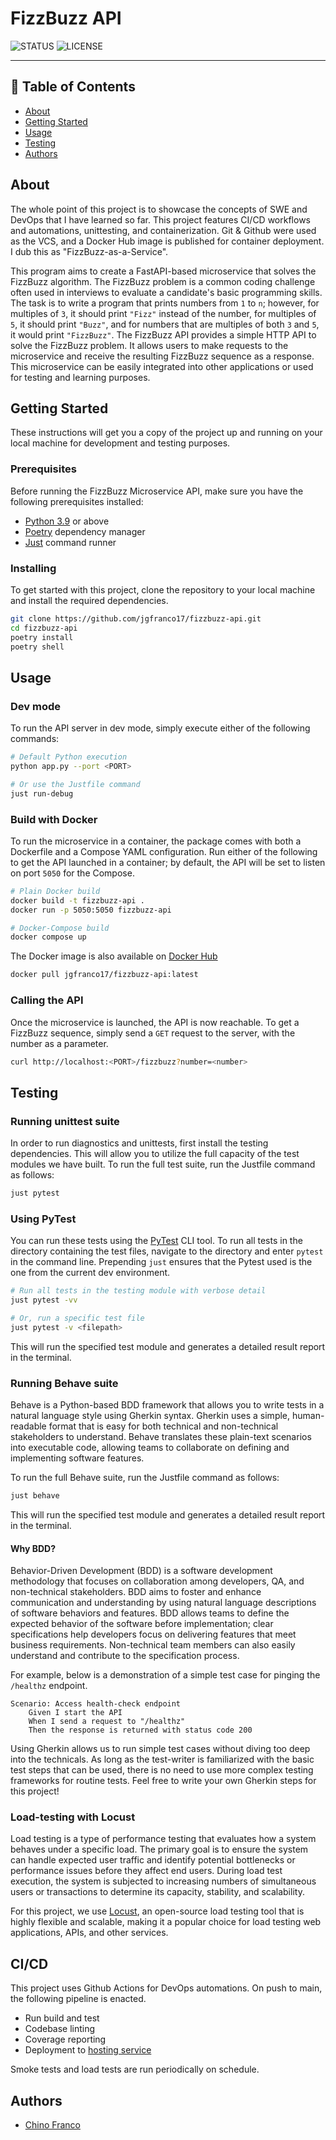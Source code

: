 # FizzBuzz API

![STATUS](https://img.shields.io/badge/status-active-brightgreen?style=for-the-badge)
![LICENSE](https://img.shields.io/badge/license-MIT-blue?style=for-the-badge)

</div>

---

## 📝 Table of Contents

- [About](#about)
- [Getting Started](#getting-started)
- [Usage](#usage)
- [Testing](#testing)
- [Authors](#authors)

## About

The whole point of this project is to showcase the concepts of SWE and DevOps that I have learned
so far. This project features CI/CD workflows and automations, unittesting, and containerization.
Git & Github were used as the VCS, and a Docker Hub image is published for container deployment.
I dub this as "FizzBuzz-as-a-Service".

This program aims to create a FastAPI-based microservice that solves the FizzBuzz algorithm. The
FizzBuzz problem is a common coding challenge often used in interviews to evaluate a candidate's
basic programming skills. The task is to write a program that prints numbers from `1` to `n`;
however, for multiples of `3`, it should print `"Fizz"` instead of the number, for multiples of
`5`, it should print `"Buzz"`, and for numbers that are multiples of both `3` and `5`, it would
print `"FizzBuzz"`. The FizzBuzz API provides a simple HTTP API to solve the FizzBuzz problem.
It allows users to make requests to the microservice and receive the resulting FizzBuzz sequence
as a response. This microservice can be easily integrated into other applications or used for
testing and learning purposes.

## Getting Started

These instructions will get you a copy of the project up and running on your local machine for
development and testing purposes.

### Prerequisites

Before running the FizzBuzz Microservice API, make sure you have the following prerequisites
installed:

- [Python 3.9](https://www.python.org/downloads/) or above
- [Poetry](https://python-poetry.org/) dependency manager
- [Just](https://github.com/casey/just) command runner

### Installing

To get started with this project, clone the repository to your local machine and install the required
dependencies.

```bash
git clone https://github.com/jgfranco17/fizzbuzz-api.git
cd fizzbuzz-api
poetry install
poetry shell
```

## Usage

### Dev mode

To run the API server in dev mode, simply execute either of the following commands:

```bash
# Default Python execution
python app.py --port <PORT>

# Or use the Justfile command
just run-debug
```

### Build with Docker

To run the microservice in a container, the package comes with both a Dockerfile and a Compose YAML
configuration. Run either of the following to get the API launched in a container; by default, the
API will be set to listen on port `5050` for the Compose.

```bash
# Plain Docker build
docker build -t fizzbuzz-api .
docker run -p 5050:5050 fizzbuzz-api

# Docker-Compose build
docker compose up
```

The Docker image is also available on [Docker Hub](https://hub.docker.com/r/jgfranco17/fizzbuzz-api)

```bash
docker pull jgfranco17/fizzbuzz-api:latest
```

### Calling the API

Once the microservice is launched, the API is now reachable. To get a FizzBuzz sequence, simply send
a `GET` request to the server, with the number as a parameter.

```bash
curl http://localhost:<PORT>/fizzbuzz?number=<number>
```

## Testing

### Running unittest suite

In order to run diagnostics and unittests, first install the testing dependencies. This will allow
you to utilize the full capacity of the test modules we have built. To run the full test suite,
run the Justfile command as follows:

```bash
just pytest
```

### Using PyTest

You can run these tests using the [PyTest](https://docs.pytest.org/en/7.3.x/) CLI tool. To run all
tests in the directory containing the test files, navigate to the directory and enter `pytest` in
the command line. Prepending `just` ensures that the Pytest used is the one from the current
dev environment.

```bash
# Run all tests in the testing module with verbose detail
just pytest -vv

# Or, run a specific test file
just pytest -v <filepath>
```

This will run the specified test module and generates a detailed result report in the terminal.

### Running Behave suite

Behave is a Python-based BDD framework that allows you to write tests in a natural language style
using Gherkin syntax. Gherkin uses a simple, human-readable format that is easy for both technical
and non-technical stakeholders to understand. Behave translates these plain-text scenarios into
executable code, allowing teams to collaborate on defining and implementing software features.

To run the full Behave suite, run the Justfile command as follows:

```bash
just behave
```

This will run the specified test module and generates a detailed result report in the terminal.

#### Why BDD?

Behavior-Driven Development (BDD) is a software development methodology that focuses on collaboration
among developers, QA, and non-technical stakeholders. BDD aims to foster and enhance communication
and understanding by using natural language descriptions of software behaviors and features. BDD
allows teams to define the expected behavior of the software before implementation; clear specifications
help developers focus on delivering features that meet business requirements. Non-technical team members
can also easily understand and contribute to the specification process.

For example, below is a demonstration of a simple test case for pinging the `/healthz` endpoint.

```gherkin
Scenario: Access health-check endpoint
    Given I start the API
    When I send a request to "/healthz"
    Then the response is returned with status code 200
```

Using Gherkin allows us to run simple test cases without diving too deep into the technicals. As long
as the test-writer is familiarized with the basic test steps that can be used, there is no need to use
more complex testing frameworks for routine tests. Feel free to write your own Gherkin steps for this
project!

### Load-testing with Locust

Load testing is a type of performance testing that evaluates how a system behaves under a specific load.
The primary goal is to ensure the system can handle expected user traffic and identify potential bottlenecks
or performance issues before they affect end users. During load test execution, the system is subjected to
increasing numbers of simultaneous users or transactions to determine its capacity, stability, and
scalability.

For this project, we use [Locust](https://locust.io/), an open-source load testing tool that is highly
flexible and scalable, making it a popular choice for load testing web applications, APIs, and other
services.

## CI/CD

This project uses Github Actions for DevOps automations. On push to main, the following pipeline is enacted.

- Run build and test
- Codebase linting
- Coverage reporting
- Deployment to [hosting service](https://fizzbuzz-api.onrender.com/)

Smoke tests and load tests are run periodically on schedule.

## Authors

- [Chino Franco](https://github.com/jgfranco17)

